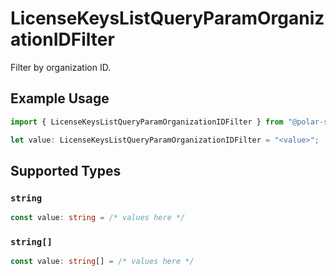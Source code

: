 # LicenseKeysListQueryParamOrganizationIDFilter

Filter by organization ID.

## Example Usage

```typescript
import { LicenseKeysListQueryParamOrganizationIDFilter } from "@polar-sh/sdk/models/operations";

let value: LicenseKeysListQueryParamOrganizationIDFilter = "<value>";
```

## Supported Types

### `string`

```typescript
const value: string = /* values here */
```

### `string[]`

```typescript
const value: string[] = /* values here */
```

